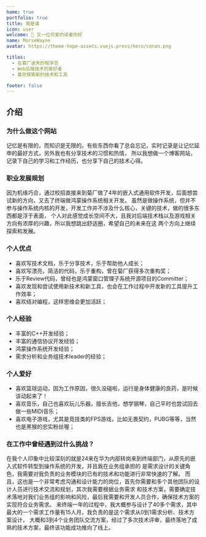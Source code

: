 ```yaml
---
home: true
portfolio: true
title: 我是谁
icon: user
welcome: 👋 又一位可爱的读者你好
name: MorseWayne
avatar: https://theme-hope-assets.vuejs.press/hero/conan.png

titles:
  - 在菊厂迷失的程序员
  - Web后端技术的爱好者
  - 喜欢探索新的技术和工具

footer: false
---
```


## 介绍

### 为什么做这个网站

记忆是有限的，而知识是无限的。有些东西你看了总会忘记，实时记录是让记忆延申的最好方式，另外我也有分享技术的习惯和热情，
所以我想做一个博客网站，记录下自己的学习和工作经历，也分享下自己的技术心得。

### 职业发展规划

因为机缘巧合，通过校招直接来到菊厂做了4年的嵌入式通用软件开发，后面想尝试新的方向，又去了终端做鸿蒙操作系统相关开发。
虽然是做操作系统，但并不参与操作系统内核的开发，开发工作并不涉及什么核心，关键的技术，做的很多东西都是浮于表面，
个人对此感觉成长空间不大，且我对后端技术栈以及游戏相关方向有浓厚的兴趣，所以我想跳出舒适圈，希望自己的未来在这
两个方向上继续探索和发展。

### 个人优点

- 喜欢写技术文档，乐于分享技术，乐于帮助他人成长；
- 喜欢写漂亮，简洁的代码，乐于重构，曾在菊厂获得多次重构奖；
- 乐于Review代码，曾经也是鸿蒙窗口管理子系统开源项目的Committer；
- 喜欢发现和尝试使用新技术和新工具，也会在工作过程中开发新的工具提升工作效率；
- 喜欢结对编程，这样思维会更加活跃；

### 个人经验

- 丰富的C++开发经验；
- 丰富的通信协议开发经验；
- 鸿蒙操作系统开发经验；
- 需求分析和业务组技术leader的经验；

### 个人爱好

- 喜欢篮球运动，因为工作原因，很久没碰啦，运行是身体健康的良药，是时候该动起来了！
- 喜欢音乐，自己也喜欢玩儿乐器，擅长吉他，想学钢琴，自己平时也尝试回去做一些MIDI音乐；
- 喜欢电子游戏，尤其是竞技类的FPS游戏，比如无畏契约，PUBG等等，当然也是黑猴的忠实粉丝喔；

###  在工作中曾经遇到过什么挑战？

在我个人印象中比较深刻的就是24来在华为内部转岗来到终端部门，从原先的嵌入式软件转型到操作系统的开发，并且我在业务组承担的
是需求设计的关键角色，我需要对我负责的业务模块的已有的技术和功能进行非常快速的了解。
而且，这也是一个非常考虑沟通和设计能力的岗位，首先你需要和多个其他团队的设计人员进行技术交流和规划，其次我需要根据业务需求
和技术方案，需要确定技术落地对我们业务组的影响和风险，最后我需要和开发人员合作，确保技术方案的实现符合业务需求。
来终端一年的过程中，我大概参与设计了40多个需求，其中最大的一个需求工作量有15人月，我负责的是这个需求从0到1需求分析、技术方案设计，
大概和3到4个业务团队交流方案，经过了多次技术评审，最终落地了成熟的技术方案，最终该功能成功推向了线上。
